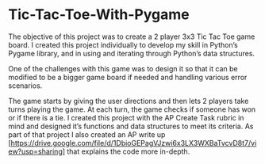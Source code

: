 # Tic-Tac-Toe-With-Pygame

The objective of this project was to create a 2 player 3x3 Tic Tac Toe game board. I created this project individually to develop my skill in Python’s Pygame library, and in using and iterating through Python’s data structures.

One of the challenges with this game was to design it so that it can be modified to be a bigger game board if needed and handling various error scenarios.

The game starts by giving the user directions and then lets 2 players take turns playing the game. At each turn, the game checks if someone has won or if there is a tie. I created this project with the AP Create Task rubric in mind and designed it’s functions and data structures to meet its criteria. As part of that project I also created an AP write up [https://drive.google.com/file/d/1DbioGEPagVJzwi6x3LX3WXBaTvcvD8t7/view?usp=sharing] that explains the code more in-depth.
